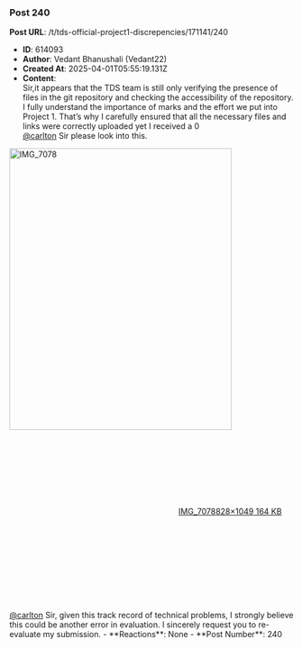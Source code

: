 ### Post 240
**Post URL**: /t/tds-official-project1-discrepencies/171141/240
- **ID**: 614093
- **Author**: Vedant Bhanushali (Vedant22)
- **Created At**: 2025-04-01T05:55:19.131Z
- **Content**:  
  Sir,it appears that the TDS team is still only verifying the presence of files in the git repository and checking the accessibility of the repository. I fully understand the importance of marks and the effort we put into Project 1. That’s why I carefully ensured that all the necessary files and links were correctly uploaded yet I received a 0<br>
<a class="mention" href="/u/carlton">@carlton</a> Sir please look into this.
<div class="lightbox-wrapper"><a class="lightbox" href="https://europe1.discourse-cdn.com/flex013/uploads/iitm/original/3X/4/0/4089a9e8f0f406a1c06ffd2c33cff5f18a832899.jpeg" data-download-href="/uploads/short-url/9cVv4NyVXvwIVWEBlYSIuNPvtiN.jpeg?dl=1" title="IMG_7078" rel="noopener nofollow ugc"><img src="https://europe1.discourse-cdn.com/flex013/uploads/iitm/optimized/3X/4/0/4089a9e8f0f406a1c06ffd2c33cff5f18a832899_2_394x500.jpeg" alt="IMG_7078" data-base62-sha1="9cVv4NyVXvwIVWEBlYSIuNPvtiN" width="394" height="500" srcset="https://europe1.discourse-cdn.com/flex013/uploads/iitm/optimized/3X/4/0/4089a9e8f0f406a1c06ffd2c33cff5f18a832899_2_394x500.jpeg, https://europe1.discourse-cdn.com/flex013/uploads/iitm/optimized/3X/4/0/4089a9e8f0f406a1c06ffd2c33cff5f18a832899_2_591x750.jpeg 1.5x, https://europe1.discourse-cdn.com/flex013/uploads/iitm/optimized/3X/4/0/4089a9e8f0f406a1c06ffd2c33cff5f18a832899_2_788x1000.jpeg 2x" data-dominant-color="333437"><div class="meta"><svg class="fa d-icon d-icon-far-image svg-icon" aria-hidden="true"><use href="#far-image"></use></svg><span class="filename">IMG_7078</span><span class="informations">828×1049 164 KB</span><svg class="fa d-icon d-icon-discourse-expand svg-icon" aria-hidden="true"><use href="#discourse-expand"></use></svg></div></a></div><br>
<a class="mention" href="/u/carlton">@carlton</a> Sir, given  this track record of technical problems, I strongly believe this could be another error in evaluation. I sincerely request you to re-evaluate my submission.
- **Reactions**: None
- **Post Number**: 240

